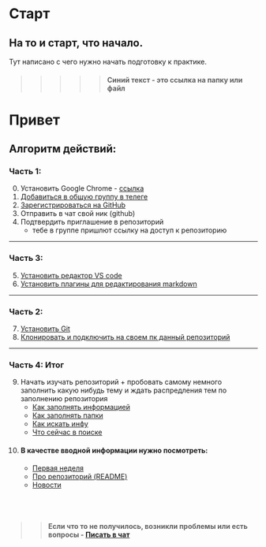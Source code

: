 # Старт 
## На то и старт, что начало. 

Тут написано с чего нужно начать подготовку к практике.  


>>>>> #### Синий текст - это ссылка на папку или файл 

<h1> Привет </h1>


## Алгоритм действий:

### Часть 1:
0. Установить Google Chrome - [ссылка](/https://www.google.com/intl/ru_ru/chrome/)
1. [Добавиться в общую группу в телеге](https://t.me/+K7H2ORWaPH40YTFi) 
2. [Зарегистрироваться на GitHub](/GitHub/Регистрация.md)
3. Отправить в чат свой ник (github)
4. Подтвердить приглашение в репозиторий 
   - тебе в группе пришлют ссылку на доступ к репозиторию
---
### Часть 3:
5. [Установить редактор VS code](/two/Работа/Редакторы/VS_code/install_vs_code.md)
6. [Установить плагины для редактирования markdown](/two/Работа/Редакторы/VS_code/Плагины/md_plugins.md)   
---
### Часть 2:
7. [Установить Git](/two/Работа/git/Git/install_git.md)
8. [Клонировать и подключить на своем пк данный репозиторий](/two/Работа/git/Git/set_up_itStd.md)
---
### Часть 4: Итог
9.  Начать изучать репозиторий + пробовать самому немного заполнить какую нибудь тему и ждать распредления тем по заполнению репозитория
    - [Как заполнять информацией](/zero/info/Репозиторий/Заполнение/информация.md)
    - [Как заполнять папки](/zero/info/Репозиторий/Заполнение/Папки.md)
    - [Как искать инфу](/one/Search/Поиск.md)
    - [Что сейчас в поиске](/one/Search/В_поиске.md)
10. #### В качестве вводной информации нужно посмотреть: 
    - [Первая неделя](/zero/info/Репозиторий/Инфа/Неделя.md)
    - [Про репозиторий (README)](/README.md)
    - [Новости](/zero/info/Репозиторий/Инфа/Новости.md)


<br></br>

>> #### **Если** что то не получилось, возникли проблемы или есть вопросы - [Писать в чат](https://t.me/+K7H2ORWaPH40YTFi)